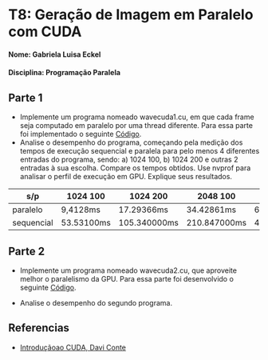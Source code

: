 
# T8: Geração de Imagem em Paralelo com CUDA

#### Nome: Gabriela Luisa Eckel
#### Disciplina: Programação Paralela

## Parte 1

+ Implemente um programa nomeado wavecuda1.cu, em que cada frame seja computado em paralelo por uma thread diferente.
Para essa parte foi implementado o seguinte [Código](wavecuda1.cu).
+ Analise o desempenho do programa, começando pela medição dos tempos de execução sequencial e paralela para pelo menos 4 diferentes entradas do programa, sendo: a) 1024 100, b) 1024 200 e outras 2 entradas à sua escolha. Compare os tempos obtidos. Use nvprof para analisar o perfil de execução em GPU. Explique seus resultados.

s/p| 1024 100 | 1024 200 | 2048 100 | 2048 200 
---|---------|----------|----------|-----------
paralelo|9,4128ms|17.29366ms|34.42861ms|65.34582ms
sequencial| 53.53100ms|105.340000ms |210.847000ms | 421.674000ms


## Parte 2 

+ Implemente um programa nomeado wavecuda2.cu, que aproveite melhor o paralelismo da GPU.
  Para essa parte foi desenvolvido o seguinte [Código](wavecuda2.cu).

+ Analise o desempenho do segundo programa.



## Referencias 
 
- [Introdução​​ ao​​ CUDA, Davi Conte](https://edisciplinas.usp.br/pluginfile.php/4146828/mod_resource/content/1/MaterialCUDA.pdf)

